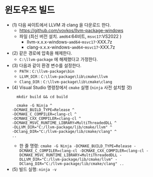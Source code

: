 # 윈도우즈 빌드

- (1) 다음 싸이트에서 LLVM 과 clang 을 다운로드 한다.
   - https://github.com/vovkos/llvm-package-windows
   - 파일 (최신 버전 설치. `amd64`:64비트, `msvc17`:VS2022 )
      - llvm-x.x.x-windows-`amd64`-`msvc17`-XXX.7z
      - clang-x.x.x-windows-`amd64`-`msvc17`-XXX.7z
- (2) 같은 경로에 압축을 해제한다.
   - `C:\llvm-package` 에 해제했다고 가정한다. 
- (3) 다음과 같이 환경 변수를 설정한다.
   - `PATH` : `C:\llvm-package\bin` 
   - `LLVM_DIR` : `C:\llvm-package\lib\cmake\llvm`
   - `Clang_DIR` : `C:\llvm-package\lib\cmake\clang`
- (4) Visual Studio 명령창에서 `cmake` 실행 (`ninja` 사전 설치할 것)
  ```
    mkdir build && cd build
  
    cmake -G Ninja ^
  -DCMAKE_BUILD_TYPE=Release ^
  -DCMAKE_C_COMPILER=clang-cl ^
  -DCMAKE_CXX_COMPILER=clang-cl ^
  -DCMAKE_MSVC_RUNTIME_LIBRARY=MultiThreadedDLL ^
  -DLLVM_DIR="C:/llvm-package/lib/cmake/llvm" ^
  -DClang_DIR="C:/llvm-package/lib/cmake/clang" ^
  ..
  ```
   - 한 줄 명령: 
   `cmake -G Ninja -DCMAKE_BUILD_TYPE=Release -DCMAKE_C_COMPILER=clang-cl -DCMAKE_CXX_COMPILER=clang-cl -DCMAKE_MSVC_RUNTIME_LIBRARY=MultiThreadedDLL -DLLVM_DIR="C:/llvm-package/lib/cmake/llvm" -DClang_DIR="C:/llvm-package/lib/cmake/clang" ..`
- (5) 빌드 실행: `ninja -v`
  
